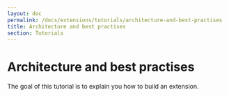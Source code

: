 ```yaml
---
layout: doc
permalink: /docs/extensions/tutorials/architecture-and-best-practises
title: Architecture and best practises
section: Tutorials
---
```


# Architecture and best practises

The goal of this tutorial is to explain you how to build an extension.

